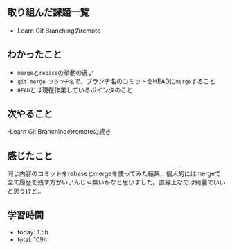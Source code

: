  ##  取り組んだ課題一覧

- Learn Git Branchingのremote

 ##  わかったこと

- `merge`と`rebase`の挙動の違い
- `git merge ブランチ名`で、ブランチ名のコミットをHEADに`merge`すること
- `HEAD`とは現在作業しているポインタのこと

 ##  次やること

-Learn Git Branchingのremoteの続き

 ##  感じたこと

同じ内容のコミットをrebaseとmergeを使ってみた結果、個人的にはmergeで全て履歴を残す方がいいんじゃ無いかなと思いました。直線上なのは綺麗でいいと思うけど...

 ##  学習時間
- today: 1.5h
- total: 109h
